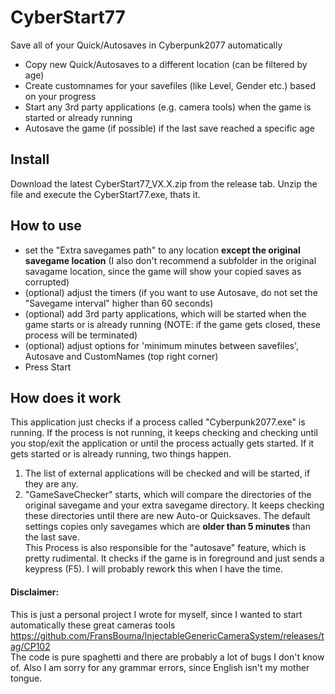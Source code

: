 # CyberStart77

Save all of your Quick/Autosaves in Cyberpunk2077 automatically

- Copy new Quick/Autosaves to a different location (can be filtered by age)
- Create customnames for your savefiles (like Level, Gender etc.) based on your progress
- Start any 3rd party applications (e.g. camera tools) when the game is started or already running
- Autosave the game (if possible) if the last save reached a specific age

## Install
Download the latest CyberStart77_VX.X.zip from the release tab. Unzip the file and execute the CyberStart77.exe, thats it.

## How to use
* set the "Extra savegames path" to any location **except the original savegame location**  (I also don't recommend a subfolder in the original savagame location, since the game will show your copied saves as corrupted)
* (optional) adjust the timers (if you want to use Autosave, do not set the "Savegame interval" higher than 60 seconds)
* (optional) add 3rd party applications, which will be started when the game starts or is already running (NOTE: if the game gets closed, these process will be terminated)
* (optional) adjust options for 'minimum minutes between savefiles', Autosave and CustomNames (top right corner)
* Press Start

## How does it work

This application just checks if a process called "Cyberpunk2077.exe" is running. If the process is not running, it keeps checking and checking until you stop/exit the application or until the process actually gets started. If it gets started or is already running, two things happen.
1. The list of external applications will be checked and will be started, if they are any. 
2. "GameSaveChecker" starts, which will compare the directories of the original savegame and your extra savegame directory. It keeps checking these directories until there are new Auto-or Quicksaves. The default settings copies only savegames which are **older than 5 minutes** than the last save.
<br>This Process is also responsible for the "autosave" feature, which is pretty rudimental. It checks if the game is in foreground and just sends a keypress (F5). I will probably rework this when I have the time.

 

#### Disclaimer:
This is just a personal project I wrote for myself, since I wanted to start automatically these great cameras tools https://github.com/FransBouma/InjectableGenericCameraSystem/releases/tag/CP102
<br>The code is pure spaghetti and there are probably a lot of bugs I don't know of.
Also I am sorry for any grammar errors, since English isn't my mother tongue.
